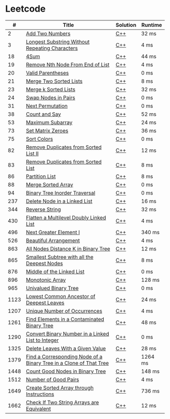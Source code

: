 # Leetcode

| # | Title | Solution | Runtime |
|---| ----- | -------- | ------- |
|2|[ Add Two Numbers](https://leetcode.com/problems/add-two-numbers/)|[C++](./solutions/2.%20Add%20Two%20Numbers.cpp)|32 ms|
|3|[ Longest Substring Without Repeating Characters](https://leetcode.com/problems/longest-substring-without-repeating-characters/)|[C++](./solutions/3.%20Longest%20Substring%20Without%20Repeating%20Characters.cpp)|4 ms|
|18|[ 4Sum](https://leetcode.com/problems/4sum/)|[C++](./solutions/18.%204Sum.cpp)|44 ms|
|19|[ Remove Nth Node From End of List](https://leetcode.com/problems/remove-nth-node-from-end-of-list/)|[C++](./solutions/19.%20Remove%20Nth%20Node%20From%20End%20of%20List.cpp)|4 ms|
|20|[ Valid Parentheses](https://leetcode.com/problems/valid-parentheses/)|[C++](./solutions/20.%20Valid%20Parentheses.cpp)|0 ms|
|21|[ Merge Two Sorted Lists](https://leetcode.com/problems/merge-two-sorted-lists/)|[C++](./solutions/21.%20Merge%20Two%20Sorted%20Lists.cpp)|8 ms|
|23|[ Merge k Sorted Lists](https://leetcode.com/problems/merge-k-sorted-lists/)|[C++](./solutions/23.%20Merge%20k%20Sorted%20Lists.cpp)|32 ms|
|24|[ Swap Nodes in Pairs](https://leetcode.com/problems/swap-nodes-in-pairs/)|[C++](./solutions/24.%20Swap%20Nodes%20in%20Pairs.cpp)|0 ms|
|31|[ Next Permutation](https://leetcode.com/problems/next-permutation/)|[C++](./solutions/31.%20Next%20Permutation.cpp)|0 ms|
|38|[ Count and Say](https://leetcode.com/problems/count-and-say/)|[C++](./solutions/38.%20Count%20and%20Say.cpp)|52 ms|
|53|[ Maximum Subarray](https://leetcode.com/problems/maximum-subarray/)|[C++](./solutions/53.%20Maximum%20Subarray.cpp)|24 ms|
|73|[ Set Matrix Zeroes](https://leetcode.com/problems/set-matrix-zeroes/)|[C++](./solutions/73.%20Set%20Matrix%20Zeroes.cpp)|36 ms|
|75|[ Sort Colors](https://leetcode.com/problems/sort-colors/)|[C++](./solutions/75.%20Sort%20Colors.cpp)|0 ms|
|82|[ Remove Duplicates from Sorted List II](https://leetcode.com/problems/remove-duplicates-from-sorted-list-ii/)|[C++](./solutions/82.%20Remove%20Duplicates%20from%20Sorted%20List%20II.cpp)|12 ms|
|83|[ Remove Duplicates from Sorted List](https://leetcode.com/problems/remove-duplicates-from-sorted-list/)|[C++](./solutions/83.%20Remove%20Duplicates%20from%20Sorted%20List.cpp)|8 ms|
|86|[ Partition List](https://leetcode.com/problems/partition-list/)|[C++](./solutions/86.%20Partition%20List.cpp)|8 ms|
|88|[ Merge Sorted Array](https://leetcode.com/problems/merge-sorted-array/)|[C++](./solutions/88.%20Merge%20Sorted%20Array.cpp)|0 ms|
|94|[ Binary Tree Inorder Traversal](https://leetcode.com/problems/binary-tree-inorder-traversal/)|[C++](./solutions/94.%20Binary%20Tree%20Inorder%20Traversal.cpp)|0 ms|
|237|[ Delete Node in a Linked List](https://leetcode.com/problems/delete-node-in-a-linked-list/)|[C++](./solutions/237.%20Delete%20Node%20in%20a%20Linked%20List.cpp)|16 ms|
|344|[ Reverse String](https://leetcode.com/problems/reverse-string/)|[C++](./solutions/344.%20Reverse%20String.cpp)|32 ms|
|430|[ Flatten a Multilevel Doubly Linked List](https://leetcode.com/problems/flatten-a-multilevel-doubly-linked-list/)|[C++](./solutions/430.%20Flatten%20a%20Multilevel%20Doubly%20Linked%20List.cpp)|4 ms|
|496|[ Next Greater Element I](https://leetcode.com/problems/next-greater-element-i/)|[C++](./solutions/496.%20Next%20Greater%20Element%20I.cpp)|340 ms|
|526|[ Beautiful Arrangement](https://leetcode.com/problems/beautiful-arrangement/)|[C++](./solutions/526.%20Beautiful%20Arrangement.cpp)|4 ms|
|863|[ All Nodes Distance K in Binary Tree](https://leetcode.com/problems/all-nodes-distance-k-in-binary-tree/)|[C++](./solutions/863.%20All%20Nodes%20Distance%20K%20in%20Binary%20Tree.cpp)|12 ms|
|865|[ Smallest Subtree with all the Deepest Nodes](https://leetcode.com/problems/smallest-subtree-with-all-the-deepest-nodes/)|[C++](./solutions/865.%20Smallest%20Subtree%20with%20all%20the%20Deepest%20Nodes.cpp)|8 ms|
|876|[ Middle of the Linked List](https://leetcode.com/problems/middle-of-the-linked-list/)|[C++](./solutions/876.%20Middle%20of%20the%20Linked%20List.cpp)|0 ms|
|896|[ Monotonic Array](https://leetcode.com/problems/monotonic-array/)|[C++](./solutions/896.%20Monotonic%20Array.cpp)|128 ms|
|965|[ Univalued Binary Tree](https://leetcode.com/problems/univalued-binary-tree/)|[C++](./solutions/965.%20Univalued%20Binary%20Tree.cpp)|0 ms|
|1123|[ Lowest Common Ancestor of Deepest Leaves](https://leetcode.com/problems/lowest-common-ancestor-of-deepest-leaves/)|[C++](./solutions/1123.%20Lowest%20Common%20Ancestor%20of%20Deepest%20Leaves.cpp)|24 ms|
|1207|[ Unique Number of Occurrences](https://leetcode.com/problems/unique-number-of-occurrences/)|[C++](./solutions/1207.%20Unique%20Number%20of%20Occurrences.cpp)|4 ms|
|1261|[ Find Elements in a Contaminated Binary Tree](https://leetcode.com/problems/find-elements-in-a-contaminated-binary-tree/)|[C++](./solutions/1261.%20Find%20Elements%20in%20a%20Contaminated%20Binary%20Tree.cpp)|48 ms|
|1290|[ Convert Binary Number in a Linked List to Integer](https://leetcode.com/problems/convert-binary-number-in-a-linked-list-to-integer/)|[C++](./solutions/1290.%20Convert%20Binary%20Number%20in%20a%20Linked%20List%20to%20Integer.cpp)|0 ms|
|1325|[ Delete Leaves With a Given Value](https://leetcode.com/problems/delete-leaves-with-a-given-value/)|[C++](./solutions/1325.%20Delete%20Leaves%20With%20a%20Given%20Value.cpp)|28 ms|
|1379|[ Find a Corresponding Node of a Binary Tree in a Clone of That Tree](https://leetcode.com/problems/find-a-corresponding-node-of-a-binary-tree-in-a-clone-of-that-tree/)|[C++](./solutions/1379.%20Find%20a%20Corresponding%20Node%20of%20a%20Binary%20Tree%20in%20a%20Clone%20of%20That%20Tree.cpp)|1264 ms|
|1448|[ Count Good Nodes in Binary Tree](https://leetcode.com/problems/count-good-nodes-in-binary-tree/)|[C++](./solutions/1448.%20Count%20Good%20Nodes%20in%20Binary%20Tree.cpp)|148 ms|
|1512|[ Number of Good Pairs](https://leetcode.com/problems/number-of-good-pairs/)|[C++](./solutions/1512.%20Number%20of%20Good%20Pairs.cpp)|4 ms|
|1649|[ Create Sorted Array through Instructions](https://leetcode.com/problems/create-sorted-array-through-instructions/)|[C++](./solutions/1649.%20Create%20Sorted%20Array%20through%20Instructions.cpp)|736 ms|
|1662|[ Check If Two String Arrays are Equivalent](https://leetcode.com/problems/check-if-two-string-arrays-are-equivalent/)|[C++](./solutions/1662.%20Check%20If%20Two%20String%20Arrays%20are%20Equivalent.cpp)|12 ms|
